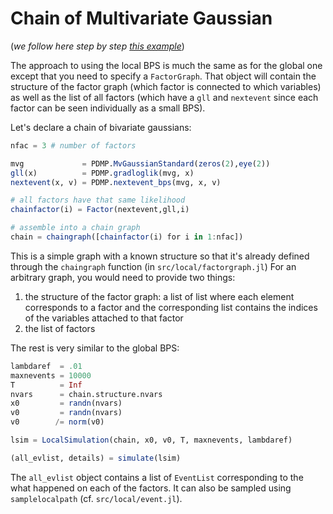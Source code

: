 
<a id='Chain-of-Multivariate-Gaussian-1'></a>

# Chain of Multivariate Gaussian


(*we follow here step by step [this example](https://github.com/alan-turing-institute/PDMP.jl/blob/master/example/lbps_gchain.jl)*)


The approach to using the local BPS is much the same as for the global one except that you need to specify a `FactorGraph`. That object will contain the structure of the factor graph (which factor is connected to which variables) as well as the list of all factors (which have a `gll` and `nextevent` since each factor can be seen individually as a small BPS).


Let's declare a chain of bivariate gaussians:


```julia
nfac = 3 # number of factors

mvg             = PDMP.MvGaussianStandard(zeros(2),eye(2))
gll(x)          = PDMP.gradloglik(mvg, x)
nextevent(x, v) = PDMP.nextevent_bps(mvg, x, v)

# all factors have that same likelihood
chainfactor(i) = Factor(nextevent,gll,i)

# assemble into a chain graph
chain = chaingraph([chainfactor(i) for i in 1:nfac])
```


This is a simple graph with a known structure so that it's already defined through the `chaingraph` function (in `src/local/factorgraph.jl`) For an arbitrary graph, you would need to provide two things:


1. the structure of the factor graph: a list of list where each element corresponds to a factor and the corresponding list contains the indices of the variables attached to that factor
2. the list of factors


The rest is very similar to the global BPS:


```julia
lambdaref  = .01
maxnevents = 10000
T          = Inf
nvars      = chain.structure.nvars
x0         = randn(nvars)
v0         = randn(nvars)
v0        /= norm(v0)

lsim = LocalSimulation(chain, x0, v0, T, maxnevents, lambdaref)

(all_evlist, details) = simulate(lsim)
```


The `all_evlist` object contains a list of `EventList` corresponding to the what happened on each of the factors. It can also be sampled using `samplelocalpath` (cf. `src/local/event.jl`).

